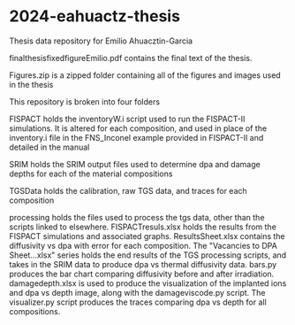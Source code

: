# 2024-eahuactz-thesis
Thesis data repository for Emilio Ahuacztin-Garcia

finalthesisfixedfigureEmilio.pdf contains the final text of the thesis.

Figures.zip is a zipped folder containing all of the figures and images used in the thesis

This repository is broken into four folders

FISPACT holds the inventoryW.i script used to run the FISPACT-II simulations. It is altered for each composition, and used in place of the inventory.i file in the FNS_Inconel example provided in FISPACT-II and detailed in the manual

SRIM holds the SRIM output files used to determine dpa and damage depths for each of the material compositions

TGSData holds the calibration, raw TGS data, and traces for each composition

processing holds the files used to process the tgs data, other than the scripts linked to elsewhere. FISPACTresuls.xlsx holds the results from the FISPACT simulations and associated graphs. ResultsSheet.xlsx contains the diffusivity vs dpa with error for each composition. The "Vacancies to DPA Sheet...xlsx" series holds the end results of the TGS processing scripts, and takes in the SRIM data to produce dpa vs thermal diffusivity data. bars.py produces the bar chart comparing diffusivity before and after irradiation. damagedepth.xlsx is used to produce the visualization of the implanted ions and dpa vs depth image, along with the damageviscode.py script. The visualizer.py script produces the traces comparing dpa vs depth for all compositions.
